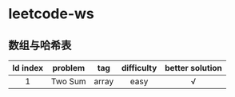 # leetcode-ws

## 数组与哈希表
ld index|problem|tag|difficulty|better solution
:-:|:-:|:-:|:-:|:-:
1|Two Sum|array|easy|√